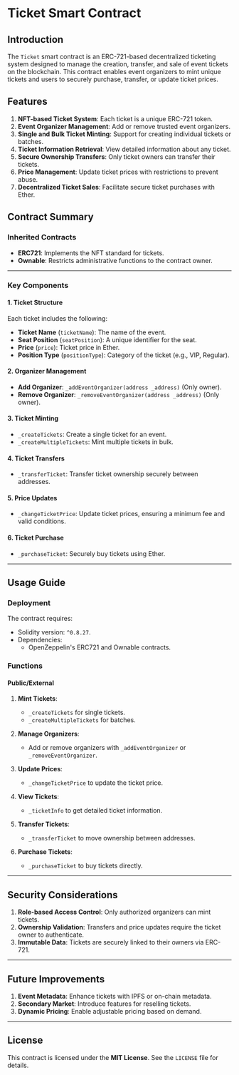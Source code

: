 # Ticket Smart Contract

## Introduction

The `Ticket` smart contract is an ERC-721-based decentralized ticketing system designed to manage the creation, transfer, and sale of event tickets on the blockchain. This contract enables event organizers to mint unique tickets and users to securely purchase, transfer, or update ticket prices.

## Features

1. **NFT-based Ticket System**: Each ticket is a unique ERC-721 token.
2. **Event Organizer Management**: Add or remove trusted event organizers.
3. **Single and Bulk Ticket Minting**: Support for creating individual tickets or batches.
4. **Ticket Information Retrieval**: View detailed information about any ticket.
5. **Secure Ownership Transfers**: Only ticket owners can transfer their tickets.
6. **Price Management**: Update ticket prices with restrictions to prevent abuse.
7. **Decentralized Ticket Sales**: Facilitate secure ticket purchases with Ether.

## Contract Summary

### Inherited Contracts
- **ERC721**: Implements the NFT standard for tickets.
- **Ownable**: Restricts administrative functions to the contract owner.

---

### Key Components

#### 1. Ticket Structure
Each ticket includes the following:
- **Ticket Name** (`ticketName`): The name of the event.
- **Seat Position** (`seatPosition`): A unique identifier for the seat.
- **Price** (`price`): Ticket price in Ether.
- **Position Type** (`positionType`): Category of the ticket (e.g., VIP, Regular).

#### 2. Organizer Management
- **Add Organizer**: `_addEventOrganizer(address _address)` (Only owner).
- **Remove Organizer**: `_removeEventOrganizer(address _address)` (Only owner).

#### 3. Ticket Minting
- `_createTickets`: Create a single ticket for an event.
- `_createMultipleTickets`: Mint multiple tickets in bulk.

#### 4. Ticket Transfers
- `_transferTicket`: Transfer ticket ownership securely between addresses.

#### 5. Price Updates
- `_changeTicketPrice`: Update ticket prices, ensuring a minimum fee and valid conditions.

#### 6. Ticket Purchase
- `_purchaseTicket`: Securely buy tickets using Ether.

---

## Usage Guide

### Deployment
The contract requires:
- Solidity version: `^0.8.27`.
- Dependencies:
  - OpenZeppelin's ERC721 and Ownable contracts.

### Functions

#### Public/External
1. **Mint Tickets**:
   - `_createTickets` for single tickets.
   - `_createMultipleTickets` for batches.

2. **Manage Organizers**:
   - Add or remove organizers with `_addEventOrganizer` or `_removeEventOrganizer`.

3. **Update Prices**:
   - `_changeTicketPrice` to update the ticket price.

4. **View Tickets**:
   - `_ticketInfo` to get detailed ticket information.

5. **Transfer Tickets**:
   - `_transferTicket` to move ownership between addresses.

6. **Purchase Tickets**:
   - `_purchaseTicket` to buy tickets directly.

---

## Security Considerations

1. **Role-based Access Control**: Only authorized organizers can mint tickets.
2. **Ownership Validation**: Transfers and price updates require the ticket owner to authenticate.
3. **Immutable Data**: Tickets are securely linked to their owners via ERC-721.

---

## Future Improvements

1. **Event Metadata**: Enhance tickets with IPFS or on-chain metadata.
2. **Secondary Market**: Introduce features for reselling tickets.
3. **Dynamic Pricing**: Enable adjustable pricing based on demand.

---

## License

This contract is licensed under the **MIT License**. See the `LICENSE` file for details.
